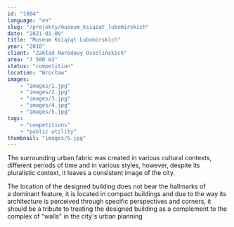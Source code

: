 ```yaml
---
id: "1804"
language: "en"
slug: "/projekty/museum_ksiązat_lubomirskich"
date: "2021-01-09"
title: "Museum Książąt Lubomirskich"
year: "2018"
client: "Zakład Narodowy Ossolińskich"
area: "7 500 m2"
status: "competition"
location: "Wrocław"
images: 
    - "images/1.jpg"
    - "images/2.jpg"
    - "images/3.jpg"
    - "images/4.jpg"    
    - "images/5.jpg"    
tags: 
    - "competitions"
    - "public utility"
thumbnail: "images/5.jpg"
---
```

The surrounding urban fabric was created in various cultural contexts, different periods of time and in various styles, however, despite its pluralistic context, it leaves a&nbsp;consistent image of the city.

The location of the designed building does not bear the hallmarks of a&nbsp;dominant feature, it is located in compact buildings and due to the way its architecture is perceived through specific perspectives and corners, it should be a tribute to treating the designed building as a&nbsp;complement to the complex of "walls" in the city's urban planning